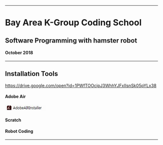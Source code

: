 -----------------------------------------
# Bay Area K-Group Coding School
## Software Programming with hamster robot
#### October 2018
                   
-----------------------------------------

## Installation Tools
                             
https://drive.google.com/open?id=1PWfTOOcipJ3WhhYJFxIIsnSk05pYLx38
                             

#### Adobe Air
![alt text](https://github.com/sHongJung/CodingSchool2018/blob/master/img/adobeAir.JPG)

#### Scratch


#### Robot Coding


-----------------------------------------
